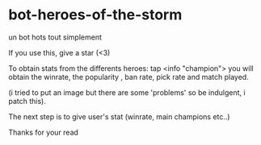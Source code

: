 # bot-heroes-of-the-storm
un bot hots tout simplement

If you use this, give a star (<3)

To obtain stats from the differents heroes: tap <info "champion">
you will obtain the winrate, the popularity , ban rate, pick rate and match played.

(i tried to put an image but there are some 'problems' so be indulgent, i patch this).



The next step is to give user's stat (winrate, main champions etc..)


Thanks for your read
